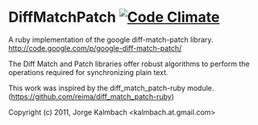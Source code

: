 # DiffMatchPatch [![Code Climate](https://codeclimate.com/github/kalmbach/diff_match_patch.png)](https://codeclimate.com/github/kalmbach/diff_match_patch)

A ruby implementation of the google diff-match-patch library.
http://code.google.com/p/google-diff-match-patch/

The Diff Match and Patch libraries offer robust algorithms to perform the operations required for synchronizing plain text.

  This work was inspired by the diff_match_patch-ruby module.
  (https://github.com/reima/diff_match_patch-ruby)

Copyright (c) 2011, Jorge Kalmbach <kalmbach.at.gmail.com>
